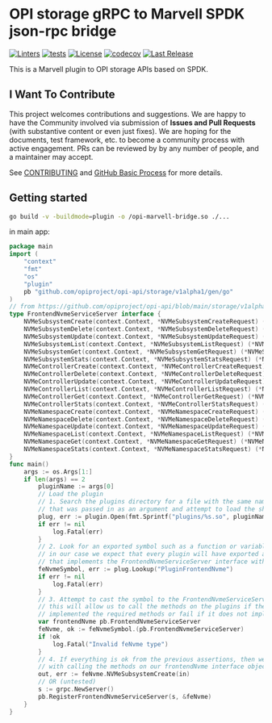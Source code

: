 # OPI storage gRPC to Marvell SPDK json-rpc bridge

[![Linters](https://github.com/opiproject/opi-marvell-bridge/actions/workflows/linters.yml/badge.svg)](https://github.com/opiproject/opi-marvell-bridge/actions/workflows/linters.yml)
[![tests](https://github.com/opiproject/opi-marvell-bridge/actions/workflows/go.yml/badge.svg)](https://github.com/opiproject/opi-marvell-bridge/actions/workflows/go.yml)
[![License](https://img.shields.io/github/license/opiproject/opi-marvell-bridge?style=flat-square&color=blue&label=License)](https://github.com/opiproject/opi-marvell-bridge/blob/master/LICENSE)
[![codecov](https://codecov.io/gh/opiproject/opi-marvell-bridge/branch/main/graph/badge.svg)](https://codecov.io/gh/opiproject/opi-marvell-bridge)
[![Last Release](https://img.shields.io/github/v/release/opiproject/opi-marvell-bridge?label=Latest&style=flat-square&logo=go)](https://github.com/opiproject/opi-marvell-bridge/releases)

This is a Marvell plugin to OPI storage APIs based on SPDK.

## I Want To Contribute

This project welcomes contributions and suggestions.  We are happy to have the Community involved via submission of **Issues and Pull Requests** (with substantive content or even just fixes). We are hoping for the documents, test framework, etc. to become a community process with active engagement.  PRs can be reviewed by by any number of people, and a maintainer may accept.

See [CONTRIBUTING](https://github.com/opiproject/opi/blob/main/CONTRIBUTING.md) and [GitHub Basic Process](https://github.com/opiproject/opi/blob/main/doc-github-rules.md) for more details.

## Getting started

```bash
go build -v -buildmode=plugin -o /opi-marvell-bridge.so ./...
```

 in main app:

```go
package main
import (
    "context"
    "fmt"
    "os"
    "plugin"
    pb "github.com/opiproject/opi-api/storage/v1alpha1/gen/go"
)
// from https://github.com/opiproject/opi-api/blob/main/storage/v1alpha1/gen/go/frontend_nvme_pcie.pb.go#L3204
type FrontendNvmeServiceServer interface {
    NVMeSubsystemCreate(context.Context, *NVMeSubsystemCreateRequest) (*NVMeSubsystem, error)
    NVMeSubsystemDelete(context.Context, *NVMeSubsystemDeleteRequest) (*emptypb.Empty, error)
    NVMeSubsystemUpdate(context.Context, *NVMeSubsystemUpdateRequest) (*NVMeSubsystem, error)
    NVMeSubsystemList(context.Context, *NVMeSubsystemListRequest) (*NVMeSubsystemListResponse, error)
    NVMeSubsystemGet(context.Context, *NVMeSubsystemGetRequest) (*NVMeSubsystem, error)
    NVMeSubsystemStats(context.Context, *NVMeSubsystemStatsRequest) (*NVMeSubsystemStatsResponse, error)
    NVMeControllerCreate(context.Context, *NVMeControllerCreateRequest) (*NVMeController, error)
    NVMeControllerDelete(context.Context, *NVMeControllerDeleteRequest) (*emptypb.Empty, error)
    NVMeControllerUpdate(context.Context, *NVMeControllerUpdateRequest) (*NVMeController, error)
    NVMeControllerList(context.Context, *NVMeControllerListRequest) (*NVMeControllerListResponse, error)
    NVMeControllerGet(context.Context, *NVMeControllerGetRequest) (*NVMeController, error)
    NVMeControllerStats(context.Context, *NVMeControllerStatsRequest) (*NVMeControllerStatsResponse, error)
    NVMeNamespaceCreate(context.Context, *NVMeNamespaceCreateRequest) (*NVMeNamespace, error)
    NVMeNamespaceDelete(context.Context, *NVMeNamespaceDeleteRequest) (*emptypb.Empty, error)
    NVMeNamespaceUpdate(context.Context, *NVMeNamespaceUpdateRequest) (*NVMeNamespace, error)
    NVMeNamespaceList(context.Context, *NVMeNamespaceListRequest) (*NVMeNamespaceListResponse, error)
    NVMeNamespaceGet(context.Context, *NVMeNamespaceGetRequest) (*NVMeNamespace, error)
    NVMeNamespaceStats(context.Context, *NVMeNamespaceStatsRequest) (*NVMeNamespaceStatsResponse, error)
}
func main()
    args := os.Args[1:]
    if len(args) == 2
        pluginName := args[0]
        // Load the plugin
        // 1. Search the plugins directory for a file with the same name as the pluginName
        // that was passed in as an argument and attempt to load the shared object file.
        plug, err := plugin.Open(fmt.Sprintf("plugins/%s.so", pluginName))
        if err != nil
            log.Fatal(err)
        }
        // 2. Look for an exported symbol such as a function or variable
        // in our case we expect that every plugin will have exported a single struct
        // that implements the FrontendNvmeServiceServer interface with the name "PluginFrontendNvme"
        feNvmeSymbol, err := plug.Lookup("PluginFrontendNvme")
        if err != nil
            log.Fatal(err)
        }
        // 3. Attempt to cast the symbol to the FrontendNvmeServiceServer
        // this will allow us to call the methods on the plugins if the plugin
        // implemented the required methods or fail if it does not implement it.
        var frontendNvme pb.FrontendNvmeServiceServer
        feNvme, ok := feNvmeSymbol.(pb.FrontendNvmeServiceServer)
        if !ok
            log.Fatal("Invalid feNvme type")
        }
        // 4. If everything is ok from the previous assertions, then we can proceed
        // with calling the methods on our frontendNvme interface object
        out, err := feNvme.NVMeSubsystemCreate(in)
        // OR (untested)
        s := grpc.NewServer()
        pb.RegisterFrontendNvmeServiceServer(s, &feNvme)
    }
}
```
